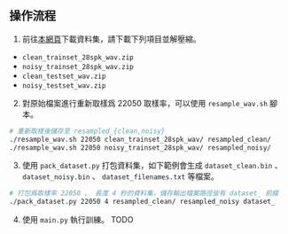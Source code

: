 ## 操作流程

1. 前往[本網頁](https://datashare.is.ed.ac.uk/handle/10283/2791)下載資料集，請下載下列項目並解壓縮。
*  `clean_trainset_28spk_wav.zip`
*  `noisy_trainset_28spk_wav.zip`
*  `clean_testset_wav.zip`
*  `noisy_testset_wav.zip`

2. 對原始檔案進行重新取樣爲 22050 取樣率，可以使用 `resample_wav.sh` 腳本。

```sh
# 重新取樣後儲存至 resampled_{clean,noisy}
./resample_wav.sh 22050 clean_trainset_28spk_wav/ resampled_clean/
./resample_wav.sh 22050 noisy_trainset_28spk_wav/ resampled_noisy/
```

3. 使用 `pack_dataset.py` 打包資料集，如下範例會生成 `dataset_clean.bin` 、 `dataset_noisy.bin` 、 `dataset_filenames.txt` 等檔案。

```sh
# 打包爲取樣率 22050 、 長度 4 秒的資料集，儲存輸出檔案路徑皆有 dataset_ 前綴
./pack_dataset.py 22050 4 resampled_clean/ resampled_noisy dataset_
```

4. 使用 `main.py` 執行訓練。
TODO
